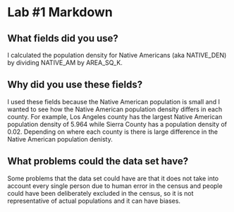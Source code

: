 # Lab #1 Markdown 

## What fields did you use?
   I calculated the population density for Native Americans (aka NATIVE_DEN) by dividing NATIVE_AM by AREA_SQ_K. 
## Why did you use these fields?
  I used these fields because the Native American population is small and I wanted to see how the Native American population density differs in each county. For example, Los Angeles county has the largest Native American population density of 5.964 while Sierra County has a population density of 0.02. Depending on where each county is there is large difference in the Native American population denisty.

## What problems could the data set have?
   Some problems that the data set could have are that it does not take into account every single person due to human error in the census and people could have been deliberately excluded in the census, so it is not representative of actual populations and it can have biases. 